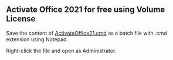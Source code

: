 ## Activate Office 2021 for free using Volume License
Save the content of [ActivateOffice21.cmd](ActivateOffice21.cmd) as a batch file with .cmd extension using Notepad. 

Right-click the file and open as Administrator. 
